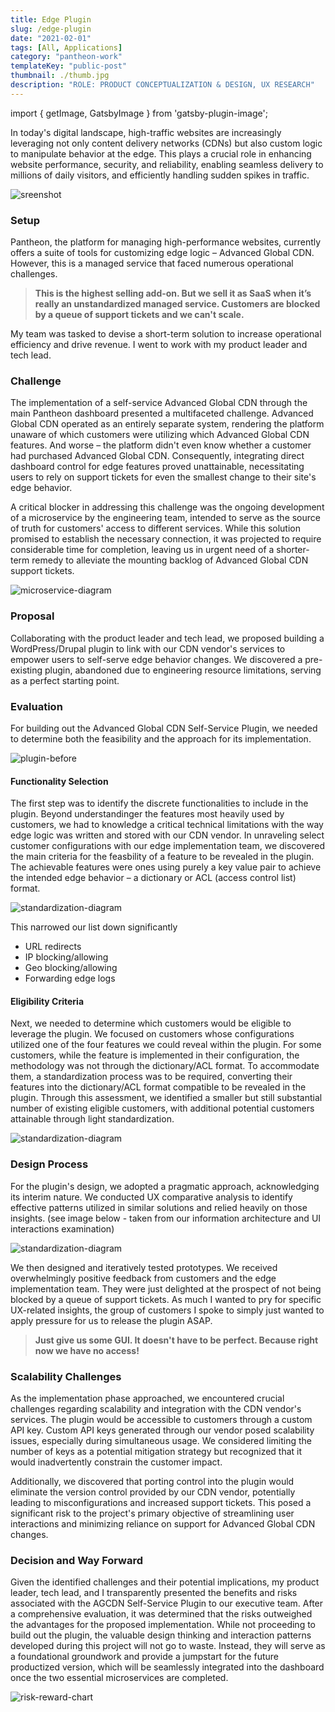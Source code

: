 ```yaml
---
title: Edge Plugin
slug: /edge-plugin
date: "2021-02-01"
tags: [All, Applications]
category: "pantheon-work"
templateKey: "public-post"
thumbnail: ./thumb.jpg
description: "ROLE: PRODUCT CONCEPTUALIZATION & DESIGN, UX RESEARCH"
---
```


import { getImage, GatsbyImage } from 'gatsby-plugin-image';

In today's digital landscape, high-traffic websites are increasingly leveraging not only content delivery networks (CDNs) but also custom logic to manipulate behavior at the edge. This plays a crucial role in enhancing website performance, security, and reliability, enabling seamless delivery to millions of daily visitors, and efficiently handling sudden spikes in traffic.

<div className="kg-card kg-image-card kg-width-med">

![sreenshot](./portal-entry.jpg)

</div>

### Setup

Pantheon, the platform for managing high-performance websites, currently offers a suite of tools for customizing edge logic – Advanced Global CDN. However, this is a managed service that faced numerous operational challenges.
> **This is the highest selling add-on. But we sell it as SaaS when it’s really an unstandardized managed service. Customers are blocked by a queue of support tickets and we can't scale.**

My team was tasked to devise a short-term solution to increase operational efficiency and drive revenue. I went to work with my product leader and tech lead. 

### Challenge

The implementation of a self-service Advanced Global CDN through the main Pantheon dashboard presented a multifaceted challenge. Advanced Global CDN operated as an entirely separate system, rendering the platform unaware of which customers were utilizing which Advanced Global CDN features. And worse – the platform didn't even know whether a customer had purchased Advanced Global CDN. Consequently, integrating direct dashboard control for edge features proved unattainable, necessitating users to rely on support tickets for even the smallest change to their site's edge behavior.

A critical blocker in addressing this challenge was the ongoing development of a microservice by the engineering team, intended to serve as the source of truth for customers' access to different services. While this solution promised to establish the necessary connection, it was projected to require considerable time for completion, leaving us in urgent need of a shorter-term remedy to alleviate the mounting backlog of Advanced Global CDN support tickets.

<div className="kg-card kg-image-card kg-width-med">

![microservice-diagram](./microservices.jpg)

</div>

### Proposal
Collaborating with the product leader and tech lead, we proposed building a WordPress/Drupal plugin to link with our CDN vendor's services to empower users to self-serve edge behavior changes. We discovered a pre-existing plugin, abandoned due to engineering resource limitations, serving as a perfect starting point.

### Evaluation
For building out the Advanced Global CDN Self-Service Plugin, we needed to determine both the feasibility and the approach for its implementation.
<div className="kg-card kg-image-card kg-width-med">

![plugin-before](./old-plugin.jpg)

</div>

#### Functionality Selection
The first step was to identify the discrete functionalities to include in the plugin. Beyond understandinger the features most heavily used by customers, we had to knowledge a critical technical limitations with the way edge logic was written and stored with our CDN vendor. In unraveling select customer configurations with our edge implementation team, we discovered the main criteria for the feasbility of a feature to be revealed in the plugin. The achievable features were ones using purely a key value pair to achieve the intended edge behavior – a dictionary or ACL (access control list) format. 

<div className="kg-card kg-image-card kg-width-med">

![standardization-diagram](./feature-impact-effort.jpg)

</div>

This narrowed our list down significantly
- URL redirects
- IP blocking/allowing
- Geo blocking/allowing
- Forwarding edge logs

#### Eligibility Criteria
Next, we needed to determine which customers would be eligible to leverage the plugin. We focused on customers whose configurations utilized one of the four features we could reveal within the plugin. For some customers, while the feature is implemented in their configuration, the methodology was not through the dictionary/ACL format. To accommodate them, a standardization process was to be required, converting their features into the dictionary/ACL format compatible to be revealed in the plugin. Through this assessment, we identified a smaller but still substantial number of existing eligible customers, with additional potential customers attainable through light standardization.
<div className="kg-card kg-image-card kg-width-wide">

![standardization-diagram](./config-framework.jpg)

</div>

### Design Process
For the plugin's design, we adopted a pragmatic approach, acknowledging its interim nature. We conducted UX comparative analysis to identify effective patterns utilized in similar solutions and relied heavily on those insights. (see image below - taken from our information architecture and UI interactions examination)

<div className="kg-card kg-image-card kg-width-full">

![standardization-diagram](./IA_interactions.jpg)

</div>

We then designed and iteratively tested prototypes. We received overwhelmingly positive feedback from customers and the edge implementation team. They were just delighted at the prospect of not being blocked by a queue of support tickets. As much I wanted to pry for specific UX-related insights, the group of customers I spoke to simply just wanted to apply pressure for us to release the plugin ASAP.
> **Just give us some GUI. It doesn't have to be perfect. Because right now we have no access!**

### Scalability Challenges
As the implementation phase approached, we encountered crucial challenges regarding scalability and integration with the CDN vendor's services. The plugin would be accessible to customers through a custom API key. Custom API keys generated through our vendor posed scalability issues, especially during simultaneous usage. We considered limiting the number of keys as a potential mitigation strategy but recognized that it would inadvertently constrain the customer impact.

Additionally, we discovered that porting control into the plugin would eliminate the version control provided by our CDN vendor, potentially leading to misconfigurations and increased support tickets. This posed a significant risk to the project's primary objective of streamlining user interactions and minimizing reliance on support for Advanced Global CDN changes.

### Decision and Way Forward
Given the identified challenges and their potential implications, my product leader, tech lead, and I transparently presented the benefits and risks associated with the AGCDN Self-Service Plugin to our executive team. After a comprehensive evaluation, it was determined that the risks outweighed the advantages for the proposed implementation. While not proceeding to build out the plugin, the valuable design thinking and interaction patterns developed during this project will not go to waste. Instead, they will serve as a foundational groundwork and provide a jumpstart for the future productized version, which will be seamlessly integrated into the dashboard once the two essential microservices are completed.
<div className="kg-card kg-image-card kg-width-full">

![risk-reward-chart](./edge-plugin-screens.jpg)

</div>


